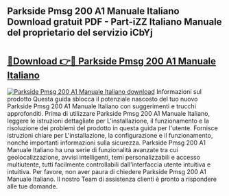 ## Parkside Pmsg 200 A1 Manuale Italiano Download gratuit PDF - Part-iZZ Italiano Manuale del proprietario del servizio iCbYj

# <h2><a href="http://dfb54w.blite.top/?on=Parkside+Pmsg+200+A1+Manuale+Italiano">🔗Download 👉🔴 Parkside Pmsg 200 A1 Manuale Italiano</a></h2>

[![Parkside Pmsg 200 A1 Manuale Italiano download](https://i.imgur.com/lujVjoI.png)](http://dfb54w.blite.top/?on=Parkside+Pmsg+200+A1+Manuale+Italiano)
Informazioni sul prodotto Questa guida sblocca il potenziale nascosto del tuo nuovo Parkside Pmsg 200 A1 Manuale Italiano con suggerimenti e trucchi approfonditi. Prima di utilizzare Parkside Pmsg 200 A1 Manuale Italiano, leggere le istruzioni dettagliate per L'installazione, il funzionamento e la risoluzione dei problemi del prodotto in questa guida per l'utente. Fornisce istruzioni chiare per L'installazione, la configurazione e il funzionamento, nonché importanti informazioni sulla sicurezza. Parkside Pmsg 200 A1 Manuale Italiano ha una serie di funzionalità avanzate tra cui geolocalizzazione, avvisi intelligenti, temi personalizzabili e accesso multiutente, tutti facilmente controllabili dall'interfaccia utente intuitiva e intuitiva. Per favore, non aver paura di chiedere Parkside Pmsg 200 A1 Manuale Italiano. Il nostro Team di assistenza clienti è pronto a rispondere alle tue domande.
